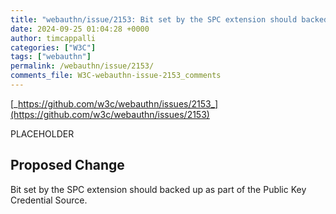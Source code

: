 ```yaml
---
title: "webauthn/issue/2153: Bit set by the SPC extension should backed up as part of the Public Key Credential Source"
date: 2024-09-25 01:04:28 +0000
author: timcappalli
categories: ["W3C"]
tags: ["webauthn"]
permalink: /webauthn/issue/2153/
comments_file: W3C-webauthn-issue-2153_comments
---
```


[_https://github.com/w3c/webauthn/issues/2153_](https://github.com/w3c/webauthn/issues/2153)

PLACEHOLDER

## Proposed Change

Bit set by the SPC extension should backed up as part of the Public Key Credential Source.
